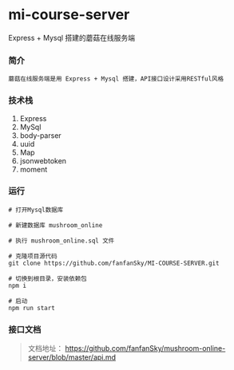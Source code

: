 # mi-course-server
Express + Mysql 搭建的蘑菇在线服务端

### 简介

```
蘑菇在线服务端是用 Express + Mysql 搭建，API接口设计采用RESTful风格
```

### 技术栈

1. Express
2. MySql
3. body-parser
4. uuid
5. Map
6. jsonwebtoken
7. moment

### 运行

```
# 打开Mysql数据库

# 新建数据库 mushroom_online

# 执行 mushroom_online.sql 文件

# 克隆项目源代码 
git clone https://github.com/fanfanSky/MI-COURSE-SERVER.git
	
# 切换到根目录，安装依赖包
npm i
	
# 启动
npm run start
```

### 接口文档

> 文档地址： https://github.com/fanfanSky/mushroom-online-server/blob/master/api.md

